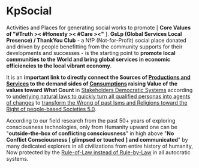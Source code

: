 # KpSocial

Activities and Places for generating social works to promote [ <b>Core Values of "#Truth &gt;&lt; #Honesty &gt;&lt; #Care &gt;&lt;"</b> ]. <b>GsLp (Global Services Local Presence) / ThankYou Club</b> - a NfP (Not-for-Profit) social place donated and driven by people benefitting from the community supports for their developments and successes - is the starting point to <b>promote local communities to the World and bring global services in economic efficiencies to the local vibrant economy</b>. 

It is an <b>important link to directly connect the Sources of <u>Productions and Services</u> to the demand sides of <u>Consumptions</u> raising Value of the values toward What Count</b> in <a href="https://ica.coop/en/" target="_blank">Stakeholders Democratic Systems</a> according to <a href="https://blog.khaiphong.io/2023/09/agent-of-changes.html" target="_blank">underlying natural laws to quickly turn all qualified personas into agents of changes</a> to <u>transform the Wrong of past Isms and Religions toward the <a href="https://news.cgtn.com/news/2019-06-28/What-is-Society-5-0-at-the-G20-summit--HT4YQ8BXlC/index.html" target="_blank">Right of people-based Societies 5.0</a></u>. 

According to our field research from the past 50+ years of exploring consciousness technologies, only from Humanity upward one can be "<b>outside-the-box of conflicting consciousness</b>" in high above "<b>No Conflict Consciousness [ glimpsed or touched ] and communicated</b>" by many dedicated explorers in all civilizations from entire history of humanity, Now protected by the <a href="https://www.youtube.com/watch?v=KVOrOkxeCD4" target="_blank">Rule-of-Law instead of Rule-by-Law</a> in all autocratic systems.
 
